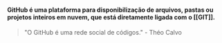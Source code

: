 #### GitHub é uma plataforma para disponibilização de arquivos, pastas ou projetos inteiros em nuvem, que está diretamente ligada com o [[GIT]].

>"O GitHub é uma rede social de códigos." - Théo Calvo



